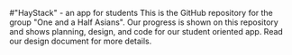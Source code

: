 #"HayStack" - an app for students
This is the GitHub repository for the group "One and a Half Asians".
Our progress is shown on this repository and shows planning, design, and code for our student oriented app.
Read our design document for more details.
